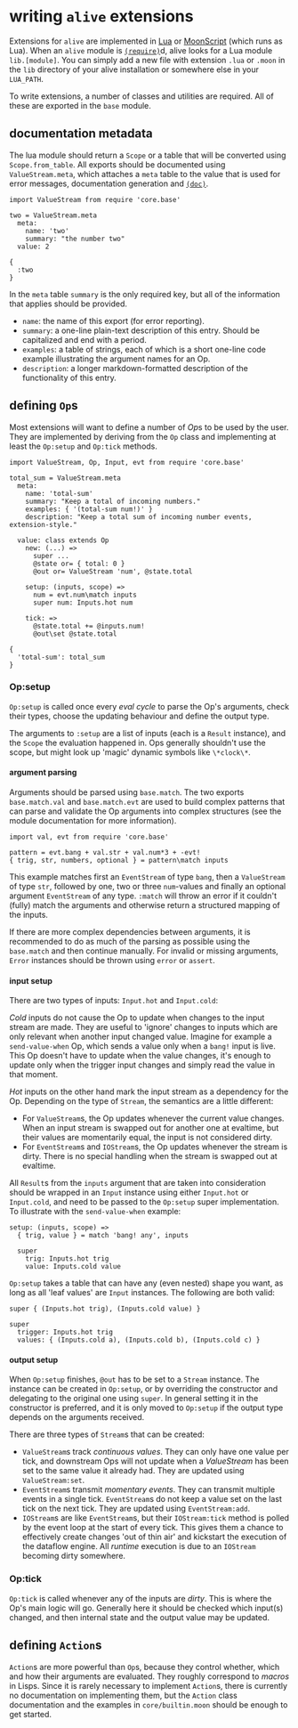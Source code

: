 # writing `alive` extensions

Extensions for `alive` are implemented in [Lua][lua] or [MoonScript][moonscript]
(which runs as Lua). When an `alive` module is [`(require)`][builtins-req]d,
alive looks for a Lua module `lib.[module]`. You can simply add a new file with
extension `.lua` or `.moon` in the `lib` directory of your alive installation or
somewhere else in your `LUA_PATH`.

To write extensions, a number of classes and utilities are required. All of
these are exported in the `base` module.

## documentation metadata
The lua module should return a `Scope` or a table that will be converted using
`Scope.from_table`. All exports should be documented using `ValueStream.meta`,
which attaches a `meta` table to the value that is used for error messages,
documentation generation and [`(doc)`][builtins-doc].

    import ValueStream from require 'core.base'

    two = ValueStream.meta
      meta:
        name: 'two'
        summary: "the number two"
      value: 2

    {
      :two
    }

In the `meta` table `summary` is the only required key, but all of the
information that applies should be provided.

- `name`: the name of this export (for error reporting).
- `summary`: a one-line plain-text description of this entry. Should be
  capitalized and end with a period.
- `examples`: a table of strings, each of which is a short one-line code
  example illustrating the argument names for an Op.
- `description`: a longer markdown-formatted description of the functionality
  of this entry.

## defining `Op`s
Most extensions will want to define a number of *Op*s to be used by the user.
They are implemented by deriving from the `Op` class and implementing at least
the `Op:setup` and `Op:tick` methods.

    import ValueStream, Op, Input, evt from require 'core.base'

    total_sum = ValueStream.meta
      meta:
        name: 'total-sum'
        summary: "Keep a total of incoming numbers."
        examples: { '(total-sum num!)' }
        description: "Keep a total sum of incoming number events, extension-style."

      value: class extends Op
        new: (...) =>
          super ...
          @state or= { total: 0 }
          @out or= ValueStream 'num', @state.total

        setup: (inputs, scope) =>
          num = evt.num\match inputs
          super num: Inputs.hot num

        tick: =>
          @state.total += @inputs.num!
          @out\set @state.total

    {
      'total-sum': total_sum
    }

### Op:setup
`Op:setup` is called once every *eval cycle* to parse the Op's arguments, check
their types, choose the updating behaviour and define the output type.

The arguments to `:setup` are a list of inputs (each is a `Result` instance),
and the `Scope` the evaluation happened in. Ops generally shouldn't use the
scope, but might look up 'magic' dynamic symbols like `\*clock\*`.

#### argument parsing
Arguments should be parsed using `base.match`. The two exports `base.match.val`
and `base.match.evt` are used to build complex patterns that can parse and
validate the Op arguments into complex structures (see the module documentation
for more information).

    import val, evt from require 'core.base'

    pattern = evt.bang + val.str + val.num*3 + -evt!
    { trig, str, numbers, optional } = pattern\match inputs

This example matches first an `EventStream` of type `bang`, then a `ValueStream`
of type `str`, followed by one, two or three `num`-values and finally an
optional argument `EventStream` of any type. `:match` will throw an error if it
couldn't (fully) match the arguments and otherwise return a structured mapping
of the inputs.

If there are more complex dependencies between arguments, it is recommended to
do as much of the parsing as possible using the `base.match` and then continue
manually. For invalid or missing arguments, `Error` instances should be thrown
using `error` or `assert`.

#### input setup
There are two types of inputs: `Input.hot` and `Input.cold`:

*Cold* inputs do not cause the Op to update when changes to the input stream
are made. They are useful to 'ignore' changes to inputs which are only relevant
when another input changed value. Imagine for example a `send-value-when` Op,
which sends a value only when a `bang!` input is live. This Op doesn't have to
update when the value changes, it's enough to update only when the trigger
input changes and simply read the value in that moment.

*Hot* inputs on the other hand mark the input stream as a dependency for the
Op. Depending on the type of `Stream`, the semantics are a little different:

- For `ValueStream`s, the Op updates whenever the current value changes. When
  an input stream is swapped out for another one at evaltime, but their values
  are momentarily equal, the input is not considered dirty.
- For `EventStream`s and `IOStream`s, the Op updates whenever the stream is
  dirty. There is no special handling when the stream is swapped out at
  evaltime.

All `Result`s from the `inputs` argument that are taken into consideration
should be wrapped in an `Input` instance using either `Input.hot` or
`Input.cold`, and need to be passed to the `Op:setup` super implementation.
To illustrate with the `send-value-when` example:

    setup: (inputs, scope) =>
      { trig, value } = match 'bang! any', inputs

      super
        trig: Inputs.hot trig
        value: Inputs.cold value

`Op:setup` takes a table that can have any (even nested) shape you want, as
long as all 'leaf values' are `Input` instances. The following are both valid:

    super { (Inputs.hot trig), (Inputs.cold value) }

    super
      trigger: Inputs.hot trig
      values: { (Inputs.cold a), (Inputs.cold b), (Inputs.cold c) }

#### output setup
When `Op:setup` finishes, `@out` has to be set to a `Stream` instance. The
instance can be created in `Op:setup`, or by overriding the constructor and
delegating to the original one using `super`. In general setting it in the
constructor is preferred, and it is only moved to `Op:setup` if the output
type depends on the arguments received.

There are three types of `Stream`s that can be created:

- `ValueStream`s track *continuous values*. They can only have one value per
  tick, and downstream Ops will not update when a *ValueStream* has been set
  to the same value it already had. They are updated using `ValueStream:set`.
- `EventStream`s transmit *momentary events*. They can transmit multiple events
  in a single tick. `EventStream`s do not keep a value set on the last tick on
  the next tick. They are updated using `EventStream:add`.
- `IOStream`s are like `EventStream`s, but their `IOStream:tick` method is
  polled by the event loop at the start of every tick. This gives them a chance
  to effectively create changes 'out of thin air' and kickstart the execution
  of the dataflow engine. All *runtime* execution is due to an `IOStream`
  becoming dirty somewhere.

### Op:tick
`Op:tick` is called whenever any of the inputs are *dirty*. This is where the
Op's main logic will go. Generally here it should be checked which input(s)
changed, and then internal state and the output value may be updated.

## defining `Action`s
`Action`s are more powerful than `Op`s, because they control whether, which and
how their arguments are evaluated. They roughly correspond to *macros* in Lisps.
Since it is rarely necessary to implement `Action`s, there is currently no
documentation on implementing them, but the `Action` class documentation and
the examples in `core/builtin.moon` should be enough to get started.

[lua]:          https://www.lua.org/
[moonscript]:   http://moonscript.org/
[builtins-req]: ../../reference/index.html#require
[builtins-doc]: ../../reference/index.html#doc
